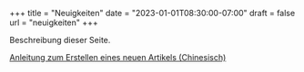 +++
title = "Neuigkeiten"
date = "2023-01-01T08:30:00-07:00"
draft = false
url = "neuigkeiten"
+++

Beschreibung dieser Seite.

[Anleitung zum Erstellen eines neuen Artikels (Chinesisch)](/zh/news)
